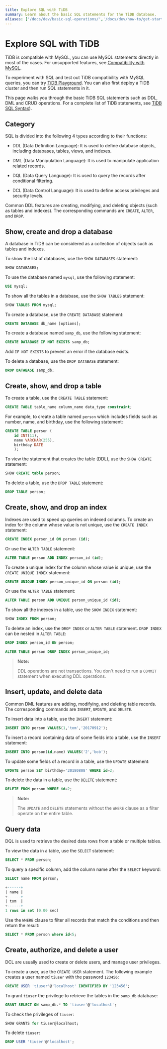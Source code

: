 ```yaml
---
title: Explore SQL with TiDB
summary: Learn about the basic SQL statements for the TiDB database.
aliases: ['/docs/dev/basic-sql-operations/','/docs/dev/how-to/get-started/explore-sql/']
---
```


# Explore SQL with TiDB

TiDB is compatible with MySQL, you can use MySQL statements directly in most of the cases. For unsupported features, see [Compatibility with MySQL](/mysql-compatibility.md#unsupported-features).

<CustomContent platform="tidb">

To experiment with SQL and test out TiDB compatibility with MySQL queries, you can try [TiDB Playground](https://play.tidbcloud.com/?utm_source=docs&utm_medium=basic-sql-operations). You can also first deploy a TiDB cluster and then run SQL statements in it.

</CustomContent>

This page walks you through the basic TiDB SQL statements such as DDL, DML and CRUD operations. For a complete list of TiDB statements, see [TiDB SQL Syntax](/sql-statements/sql-statement-overview.md)).

## Category

SQL is divided into the following 4 types according to their functions:

- DDL (Data Definition Language): It is used to define database objects, including databases, tables, views, and indexes.

- DML (Data Manipulation Language): It is used to manipulate application related records.

- DQL (Data Query Language): It is used to query the records after conditional filtering.

- DCL (Data Control Language): It is used to define access privileges and security levels.

Common DDL features are creating, modifying, and deleting objects (such as tables and indexes). The corresponding commands are `CREATE`, `ALTER`, and `DROP`.

## Show, create and drop a database

A database in TiDB can be considered as a collection of objects such as tables and indexes.

To show the list of databases, use the `SHOW DATABASES` statement:

```sql
SHOW DATABASES;
```

To use the database named `mysql`, use the following statement:

```sql
USE mysql;
```

To show all the tables in a database, use the `SHOW TABLES` statement:

```sql
SHOW TABLES FROM mysql;
```

To create a database, use the `CREATE DATABASE` statement:

```sql
CREATE DATABASE db_name [options];
```

To create a database named `samp_db`, use the following statement:

```sql
CREATE DATABASE IF NOT EXISTS samp_db;
```

Add `IF NOT EXISTS` to prevent an error if the database exists.

To delete a database, use the `DROP DATABASE` statement:

```sql
DROP DATABASE samp_db;
```

## Create, show, and drop a table

To create a table, use the `CREATE TABLE` statement:

```sql
CREATE TABLE table_name column_name data_type constraint;
```

For example, to create a table named `person` which includes fields such as number, name, and birthday, use the following statement:

```sql
CREATE TABLE person (
    id INT(11),
    name VARCHAR(255),
    birthday DATE
    );
```

To view the statement that creates the table (DDL), use the `SHOW CREATE` statement:

```sql
SHOW CREATE table person;
```

To delete a table, use the `DROP TABLE` statement:

```sql
DROP TABLE person;
```

## Create, show, and drop an index

Indexes are used to speed up queries on indexed columns. To create an index for the column whose value is not unique, use the `CREATE INDEX` statement:

```sql
CREATE INDEX person_id ON person (id);
```

Or use the `ALTER TABLE` statement:

```sql
ALTER TABLE person ADD INDEX person_id (id);
```

To create a unique index for the column whose value is unique, use the `CREATE UNIQUE INDEX` statement:

```sql
CREATE UNIQUE INDEX person_unique_id ON person (id);
```

Or use the `ALTER TABLE` statement:

```sql
ALTER TABLE person ADD UNIQUE person_unique_id (id);
```

To show all the indexes in a table, use the `SHOW INDEX` statement:

```sql
SHOW INDEX FROM person;
```

To delete an index, use the `DROP INDEX` or `ALTER TABLE` statement. `DROP INDEX` can be nested in `ALTER TABLE`:

```sql
DROP INDEX person_id ON person;
```

```sql
ALTER TABLE person DROP INDEX person_unique_id;
```

> **Note:**
> 
> DDL operations are not transactions. You don't need to run a `COMMIT` statement when executing DDL operations.

## Insert, update, and delete data

Common DML features are adding, modifying, and deleting table records. The corresponding commands are `INSERT`, `UPDATE`, and `DELETE`.

To insert data into a table, use the `INSERT` statement:

```sql
INSERT INTO person VALUES(1,'tom','20170912');
```

To insert a record containing data of some fields into a table, use the `INSERT` statement:

```sql
INSERT INTO person(id,name) VALUES('2','bob');
```

To update some fields of a record in a table, use the `UPDATE` statement:

```sql
UPDATE person SET birthday='20180808' WHERE id=2;
```

To delete the data in a table, use the `DELETE` statement:

```sql
DELETE FROM person WHERE id=2;
```

> **Note:**
> 
> The `UPDATE` and `DELETE` statements without the `WHERE` clause as a filter operate on the entire table.

## Query data

DQL is used to retrieve the desired data rows from a table or multiple tables.

To view the data in a table, use the `SELECT` statement:

```sql
SELECT * FROM person;
```

To query a specific column, add the column name after the `SELECT` keyword:

```sql
SELECT name FROM person;
```

```sql
+------+
| name |
+------+
| tom  |
+------+
1 rows in set (0.00 sec)
```

Use the `WHERE` clause to filter all records that match the conditions and then return the result:

```sql
SELECT * FROM person where id<5;
```

## Create, authorize, and delete a user

DCL are usually used to create or delete users, and manage user privileges.

To create a user, use the `CREATE USER` statement. The following example creates a user named `tiuser` with the password `123456`:

```sql
CREATE USER 'tiuser'@'localhost' IDENTIFIED BY '123456';
```

To grant `tiuser` the privilege to retrieve the tables in the `samp_db` database:

```sql
GRANT SELECT ON samp_db.* TO 'tiuser'@'localhost';
```

To check the privileges of `tiuser`:

```sql
SHOW GRANTS for tiuser@localhost;
```

To delete `tiuser`:

```sql
DROP USER 'tiuser'@'localhost';
```

